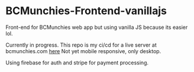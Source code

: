 # BCMunchies-Frontend-vanillajs
Front-end for BCMunchies web app but using vanilla JS because its easier lol.

Currently in progress. This repo is my ci/cd for a live server at bcmunchies.com [here](bcmunchies.com)
Not yet mobile responsive, only desktop.

Using firebase for auth and stripe for payment processing.
